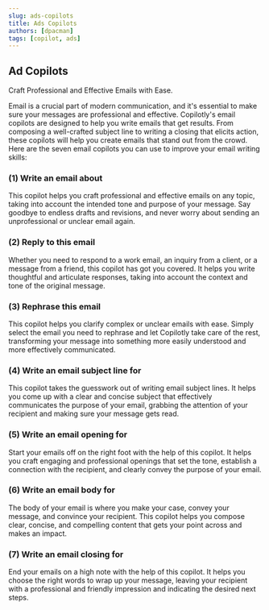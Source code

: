 ```yaml
---
slug: ads-copilots
title: Ads Copilots
authors: [dpacman]
tags: [copilot, ads]
---
```


## Ad Copilots

Craft Professional and Effective Emails with Ease.

Email is a crucial part of modern communication, and it's essential to make sure your messages are professional and effective. Copilotly's email copilots are designed to help you write emails that get results. From composing a well-crafted subject line to writing a closing that elicits action, these copilots will help you create emails that stand out from the crowd. Here are the seven email copilots you can use to improve your email writing skills:

### (1) Write an email about

This copilot helps you craft professional and effective emails on any topic, taking into account the intended tone and purpose of your message. Say goodbye to endless drafts and revisions, and never worry about sending an unprofessional or unclear email again.

### (2) Reply to this email

Whether you need to respond to a work email, an inquiry from a client, or a message from a friend, this copilot has got you covered. It helps you write thoughtful and articulate responses, taking into account the context and tone of the original message.

### (3) Rephrase this email

This copilot helps you clarify complex or unclear emails with ease. Simply select the email you need to rephrase and let Copilotly take care of the rest, transforming your message into something more easily understood and more effectively communicated.

### (4) Write an email subject line for

This copilot takes the guesswork out of writing email subject lines. It helps you come up with a clear and concise subject that effectively communicates the purpose of your email, grabbing the attention of your recipient and making sure your message gets read.

### (5) Write an email opening for

Start your emails off on the right foot with the help of this copilot. It helps you craft engaging and professional openings that set the tone, establish a connection with the recipient, and clearly convey the purpose of your email.

### (6) Write an email body for

The body of your email is where you make your case, convey your message, and convince your recipient. This copilot helps you compose clear, concise, and compelling content that gets your point across and makes an impact.

### (7) Write an email closing for

End your emails on a high note with the help of this copilot. It helps you choose the right words to wrap up your message, leaving your recipient with a professional and friendly impression and indicating the desired next steps.
